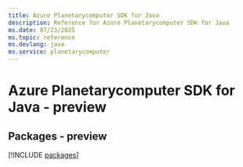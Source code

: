 ```yaml
---
title: Azure Planetarycomputer SDK for Java
description: Reference for Azure Planetarycomputer SDK for Java
ms.date: 07/23/2025
ms.topic: reference
ms.devlang: java
ms.service: planetarycomputer
---
```

# Azure Planetarycomputer SDK for Java - preview
## Packages - preview
[!INCLUDE [packages](planetarycomputer-index.md)]